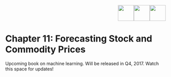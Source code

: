 <p align="right"><a target="_blank" href="https://github.com/dipanjanS/practical-machine-learning-with-python#contents"><img height="50px" src="https://media.githubusercontent.com/media/dipanjanS/practical-machine-learning-with-python/master/media/assets/home_page.png" /></a><a target="_blank" href="https://github.com/dipanjanS/practical-machine-learning-with-python/tree/master/notebooks/Ch10_Analyzing_Music_Trends_and_Recommendations#chapter-10-analyzing-music-trends-and-recommendations"><img height="50px" src="https://media.githubusercontent.com/media/dipanjanS/practical-machine-learning-with-python/master/media/assets/back_page.png" /></a></a><a target="_blank" href="https://github.com/dipanjanS/practical-machine-learning-with-python/tree/master/notebooks/Ch12_Deep_Learning_for_Computer_Vision#chapter-12-deep-learning-for-computer-vision"><img height="50px" src="https://media.githubusercontent.com/media/dipanjanS/practical-machine-learning-with-python/master/media/assets/next_page.png" /></a></p>

# Chapter 11: Forecasting Stock and Commodity Prices
Upcoming book on machine learning. Will be released in Q4, 2017. Watch this space for updates!
